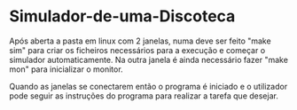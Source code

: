 # Simulador-de-uma-Discoteca
Após aberta a pasta em linux com 2 janelas, numa deve ser feito "make sim" para criar os ficheiros necessários
para a execução e começar o simulador automaticamente. Na outra janela é ainda necessário fazer "make mon" para
inicializar o monitor.

Quando as janelas se conectarem então o programa é iniciado e o utilizador pode seguir as instruções do programa
para realizar a tarefa que desejar.
